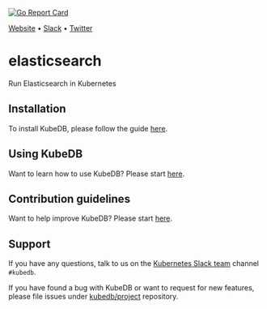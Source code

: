 [![Go Report Card](https://goreportcard.com/badge/github.com/kubedb/elasticsearch)](https://goreportcard.com/report/github.com/kubedb/elasticsearch)

[Website](https://kubedb.com) • [Slack](http://slack.kubernetes.io) • [Twitter](https://twitter.com/KubeDB)

# elasticsearch
Run Elasticsearch in Kubernetes

## Installation
To install KubeDB, please follow the guide [here](https://github.com/kubedb/cli/blob/master/docs/install.md).

## Using KubeDB
Want to learn how to use KubeDB? Please start [here](https://github.com/kubedb/cli/blob/master/docs/tutorials/README.md).

## Contribution guidelines
Want to help improve KubeDB? Please start [here](https://github.com/kubedb/cli/blob/master/CONTRIBUTING.md).

## Support
If you have any questions, talk to us on the [Kubernetes Slack team](http://slack.kubernetes.io/) channel `#kubedb`.

If you have found a bug with KubeDB or want to request for new features, please file issues under [kubedb/project](https://github.com/kubedb/project/issues/new) repository.

